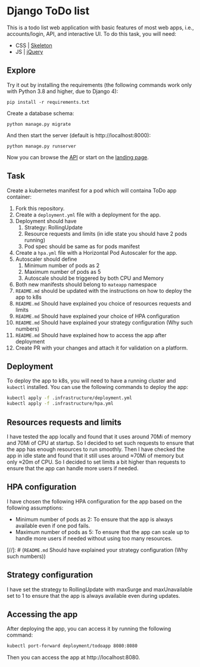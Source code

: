 # Django ToDo list

This is a todo list web application with basic features of most web apps, i.e., accounts/login, API, and interactive UI. To do this task, you will need:

- CSS | [Skeleton](http://getskeleton.com/)
- JS  | [jQuery](https://jquery.com/)

## Explore

Try it out by installing the requirements (the following commands work only with Python 3.8 and higher, due to Django 4):

```
pip install -r requirements.txt
```

Create a database schema:

```
python manage.py migrate
```

And then start the server (default is http://localhost:8000):

```
python manage.py runserver
```

Now you can browse the [API](http://localhost:8000/api/) or start on the [landing page](http://localhost:8000/).

## Task

Create a kubernetes manifest for a pod which will containa ToDo app container:

1. Fork this repository.
1. Create a `deployment.yml` file with a deployment for the app.
1. Deployment should have
    1. Strategy: RollingUpdate
    1. Resource requests and limits (in idle state you should have 2 pods running)
    1. Pod spec should be same as for pods manifest
1. Create a `hpa.yml` file with a Horizontal Pod Autoscaler for the app.
1. Autoscaler should define
    1. Minimum number of pods as 2
    2. Maximum number of pods as 5
    3. Autoscale should be triggered by both CPU and Memory
1. Both new manifests should belong to `mateapp` namespace
1. `README.md` should be updated with the instructions on how to deploy the app to k8s
1. `README.md` Should have explained you choice of resources requests and limits
1. `README.md` Should have explained your choice of HPA configuration
1. `README.md` Should have explained your strategy configuration (Why such numbers)
1. `README.md` Should have explained how to access the app after deployment
1. Create PR with your changes and attach it for validation on a platform.

## Deployment

To deploy the app to k8s, you will need to have a running cluster and `kubectl` installed. You can use the following commands to deploy the app:

```bash
kubectl apply -f .infrastructure/deployment.yml
kubectl apply -f .infrastructure/hpa.yml
```

## Resources requests and limits

I have tested the app locally and found that it uses around 70Mi of memory and 70Mi of CPU at startup. So I decided to set such requests to ensure that the app has enough resources to run smoothly.
Then I have checked the app in idle state and found that it still uses around ≈70Mi of memory but only ≈20m of CPU.
So I decided to set limits a bit higher than requests to ensure that the app can handle more users if needed.

## HPA configuration

I have chosen the following HPA configuration for the app based on the following assumptions:

- Minimum number of pods as 2: To ensure that the app is always available even if one pod fails.
- Maximum number of pods as 5: To ensure that the app can scale up to handle more users if needed without using too many resources.

[//]: # (`README.md` Should have explained your strategy configuration (Why such numbers))

## Strategy configuration

I have set the strategy to RollingUpdate with maxSurge and maxUnavailable set to 1 to ensure that the app is always available even during updates.

## Accessing the app

After deploying the app, you can access it by running the following command:

```bash
kubectl port-forward deployment/todoapp 8080:8080 
```

Then you can access the app at http://localhost:8080.
